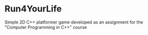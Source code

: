 # Run4YourLife
Simple 2D C++ platformer game developed as an assignment for the "Computer Programming in C++" course
